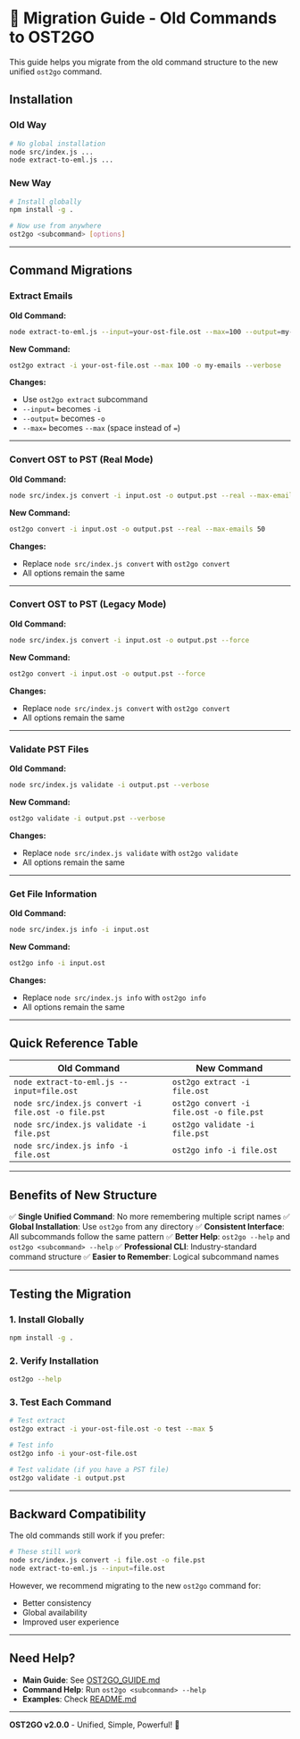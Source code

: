 # 🔄 Migration Guide - Old Commands to OST2GO

This guide helps you migrate from the old command structure to the new unified `ost2go` command.

## Installation

### Old Way
```bash
# No global installation
node src/index.js ...
node extract-to-eml.js ...
```

### New Way
```bash
# Install globally
npm install -g .

# Now use from anywhere
ost2go <subcommand> [options]
```

---

## Command Migrations

### Extract Emails

**Old Command:**
```bash
node extract-to-eml.js --input=your-ost-file.ost --max=100 --output=my-emails --verbose
```

**New Command:**
```bash
ost2go extract -i your-ost-file.ost --max 100 -o my-emails --verbose
```

**Changes:**
- Use `ost2go extract` subcommand
- `--input=` becomes `-i`
- `--output=` becomes `-o`
- `--max=` becomes `--max` (space instead of `=`)

---

### Convert OST to PST (Real Mode)

**Old Command:**
```bash
node src/index.js convert -i input.ost -o output.pst --real --max-emails 50
```

**New Command:**
```bash
ost2go convert -i input.ost -o output.pst --real --max-emails 50
```

**Changes:**
- Replace `node src/index.js convert` with `ost2go convert`
- All options remain the same

---

### Convert OST to PST (Legacy Mode)

**Old Command:**
```bash
node src/index.js convert -i input.ost -o output.pst --force
```

**New Command:**
```bash
ost2go convert -i input.ost -o output.pst --force
```

**Changes:**
- Replace `node src/index.js convert` with `ost2go convert`
- All options remain the same

---

### Validate PST Files

**Old Command:**
```bash
node src/index.js validate -i output.pst --verbose
```

**New Command:**
```bash
ost2go validate -i output.pst --verbose
```

**Changes:**
- Replace `node src/index.js validate` with `ost2go validate`
- All options remain the same

---

### Get File Information

**Old Command:**
```bash
node src/index.js info -i input.ost
```

**New Command:**
```bash
ost2go info -i input.ost
```

**Changes:**
- Replace `node src/index.js info` with `ost2go info`
- All options remain the same

---

## Quick Reference Table

| Old Command | New Command |
|-------------|-------------|
| `node extract-to-eml.js --input=file.ost` | `ost2go extract -i file.ost` |
| `node src/index.js convert -i file.ost -o file.pst` | `ost2go convert -i file.ost -o file.pst` |
| `node src/index.js validate -i file.pst` | `ost2go validate -i file.pst` |
| `node src/index.js info -i file.ost` | `ost2go info -i file.ost` |

---

## Benefits of New Structure

✅ **Single Unified Command**: No more remembering multiple script names
✅ **Global Installation**: Use `ost2go` from any directory
✅ **Consistent Interface**: All subcommands follow the same pattern
✅ **Better Help**: `ost2go --help` and `ost2go <subcommand> --help`
✅ **Professional CLI**: Industry-standard command structure
✅ **Easier to Remember**: Logical subcommand names

---

## Testing the Migration

### 1. Install Globally
```bash
npm install -g .
```

### 2. Verify Installation
```bash
ost2go --help
```

### 3. Test Each Command
```bash
# Test extract
ost2go extract -i your-ost-file.ost -o test --max 5

# Test info
ost2go info -i your-ost-file.ost

# Test validate (if you have a PST file)
ost2go validate -i output.pst
```

---

## Backward Compatibility

The old commands still work if you prefer:
```bash
# These still work
node src/index.js convert -i file.ost -o file.pst
node extract-to-eml.js --input=file.ost
```

However, we recommend migrating to the new `ost2go` command for:
- Better consistency
- Global availability
- Improved user experience

---

## Need Help?

- **Main Guide**: See [OST2GO_GUIDE.md](./OST2GO_GUIDE.md)
- **Command Help**: Run `ost2go <subcommand> --help`
- **Examples**: Check [README.md](./README.md)

---

**OST2GO v2.0.0** - Unified, Simple, Powerful! 🚀

